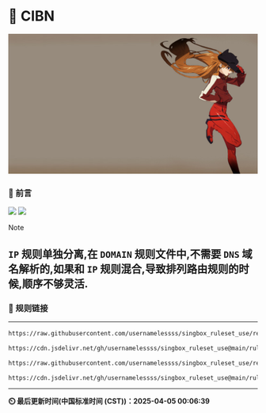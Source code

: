 
# 🧸 CIBN
![](https://raw.githubusercontent.com/usernamelessss/picture-bed/main/images/202504042256831.jpg)
### 📣 前言
![](https://shields.io/badge/-移除重复规则-ff69b4) ![](https://shields.io/badge/-IP&nbsp;规则单独存放不与&nbsp;DOMAIN&nbsp;等混合-green)
> [!NOTE]
**`IP` 规则单独分离,在 `DOMAIN` 规则文件中,不需要 `DNS` 域名解析的,如果和 `IP` 规则混合,导致排列路由规则的时候,顺序不够灵活.**
---

###  🔗 规则链接
---

```url
https://raw.githubusercontent.com/usernamelessss/singbox_ruleset_use/refs/heads/main/rule/CIBN/CIBN_No_IP.json
```

```url
https://cdn.jsdelivr.net/gh/usernamelessss/singbox_ruleset_use@main/rule/CIBN/CIBN_No_IP.json
```

```url
https://raw.githubusercontent.com/usernamelessss/singbox_ruleset_use/refs/heads/main/rule/CIBN/CIBN_No_IP.srs
```

```url
https://cdn.jsdelivr.net/gh/usernamelessss/singbox_ruleset_use@main/rule/CIBN/CIBN_No_IP.srs
```

---
**⏲️ 最后更新时间(中国标准时间 (CST))：2025-04-05 00:06:39**